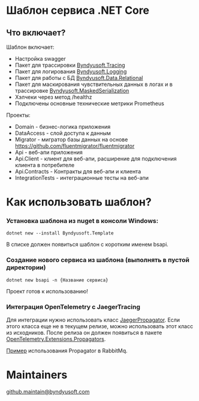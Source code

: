 ﻿# Шаблон сервиса .NET Core

## Что включает?
Шаблон включает:
 - Настройка swagger
 - Пакет для трассировки [Byndyusoft.Tracing](https://github.com/Byndyusoft/byndyusoft-tracing)
 - Пакет для логирования [Byndyusoft.Logging](https://github.com/Byndyusoft/Byndyusoft.Logging)
 - Пакет для работы с БД [Byndyusoft.Data.Relational](https://github.com/Byndyusoft/Byndyusoft.Data.Relational)
 - Пакет для маскирования чувствительных данных в логах и в трассировке [Byndyusoft.MaskedSerialization](https://github.com/Byndyusoft/Byndyusoft.MaskedSerialization)
 - Хэлчеки через метод /healthz
 - Подключены основные технические метрики Prometheus

Проекты:
- Domain - бизнес-логика приложения
- DataAccess - слой доступа к данным
- Migrator - мигратор базы данных на основе https://github.com/fluentmigrator/fluentmigrator
- Api - веб-апи приложения
- Api.Client - клиент для веб-апи, расширение для подключения клиента в потребителе
- Api.Contracts - Контракты для веб-апи и клиента
- IntegrationTests - интеграционные тесты на веб-апи



# Как использовать шаблон?
### Установка шаблона из nuget в консоли Windows:
`dotnet new --install Byndyusoft.Template`

В списке должен появиться шаблон с коротким именем bsapi.

### Создание нового сервиса из шаблона (выполнять в пустой директории)
`dotnet new bsapi -n {Название сервиса}`

Проект готов к использованию!

### Интеграция OpenTelemetry с JaegerTracing
Для интеграции нужно использовать класс [JaegerPropagator](https://github.com/Byndyusoft/Byndyusoft.Products.Extractor/blob/7075b685c8f27eeacdc2578e11b71a68c7715af1/src/Byndyusoft.Messaging.Core/Instrumentation/ActivityContextPropagation.cs). Если этого класса еще не в текущем релизе, можно использовать этот класс из исходников. После релиза он должен появиться в пакете [OpenTelemetry.Extensions.Propagators](https://www.nuget.org/packages/OpenTelemetry.Extensions.Propagators). 

[Пример](https://github.com/open-telemetry/opentelemetry-dotnet/blob/main/src/OpenTelemetry.Extensions.Propagators/JaegerPropagator.cs) использования Propagator в RabbitMq.

# Maintainers
github.maintain@byndyusoft.com
